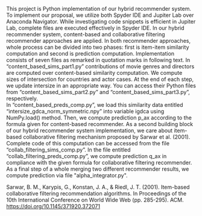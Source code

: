 This project is Python implementation of our hybrid recommender system. To implement our proposal, we utilize both Spyder IDE and Jupiter Lab over Anaconda Navigator. While investigating code snippets is efficient in Jupiter Lab, complete files are executed effectively in Spyder IDE.
In our hybrid recommender system, content-based and collaborative filtering recommender approaches are applied. In both recommender approaches, whole process can be divided into two phases: first is item-item similarity computation and second is prediction computation.
Implementation consists of seven files as remarked in quotation marks in following text. In “content_based_sims_part1.py” contributions of movie genres and directors are computed over content-based similarity computation. We compute sizes of intersection for countries and actor cases. At the end of each step, we update intersize in an appropriate way. You can access their Python files from “content_based_sims_part2.py” and “content_based_sims_part3.py”, respectively.  
In “content_based_preds_comp.py”, we load this similarity data entitled “intersize_gdca_norm_symmetric.npy” into variable igdca using NumPy.load() method. Then, we compute prediction p_ax according to the formula given for content-based recommender.
As a second building block of our hybrid recommender system implementation, we care about item-based collaborative filtering mechanism proposed by Sarwar et al. (2001). Complete code of this computation can be accessed from the file “collab_filtering_sims_comp.py”. In the file entitled “collab_filtering_preds_comp.py”, we compute prediction q_ax in compliance with the given formula for collaborative filtering recommender.
As a final step of a whole merging two different recommender results, we compute prediction via file "alpha_integrator.py".

Sarwar, B. M., Karypis, G., Konstan, J. A., & Riedl, J. T. (2001). Item-based collaborative filtering recommendation algorithms. In Proceedings of the 10th International Conference on World Wide Web (pp. 285-295). ACM. https://doi.org/10.1145/371920.372071 
